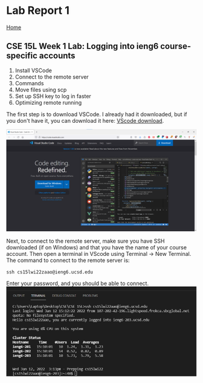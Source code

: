 # Lab Report 1
[Home](index.html)

## CSE 15L Week 1 Lab: Logging into ieng6 course-specific accounts

1. Install VSCode
2. Connect to the remote server
3. Commands
4. Move files using scp
5. Set up SSH key to log in faster
6. Optimizing remote running

The first step is to download VSCode. I already had it downloaded, but if you don't have it, you can download it here: [VScode download](https://code.visualstudio.com/).

![Image](report1_vscode.png)

Next, to connect to the remote server, make sure you have SSH downloaded (if on Windows) and that you have the name of your course account. Then open a terminal in VScode using Terminal -> New Terminal. The command to connect to the remote server is:

```
ssh cs15lwi22zaao@ieng6.ucsd.edu
```
Enter your password, and you should be able to connect.
![Image](report1_sshcommand.png)
